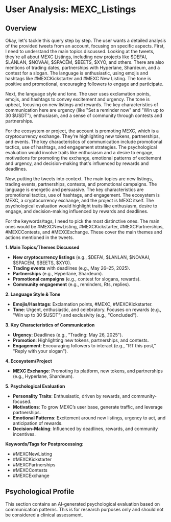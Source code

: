 # User Analysis: MEXC_Listings

## Overview

<think>
Okay, let's tackle this query step by step. The user wants a detailed analysis of the provided tweets from an account, focusing on specific aspects. First, I need to understand the main topics discussed. Looking at the tweets, they're all about MEXC Listings, including new projects like $DEFAI, $LANLAN, $NOVAAI, $SPACEM, $BEETS, $XYO, and others. There are also mentions of trading dates, partnerships with Hyperlane, Shardeum, and a contest for a slogan. The language is enthusiastic, using emojis and hashtags like #MEXCKickstarter and #MEXC New Listing. The tone is positive and promotional, encouraging followers to engage and participate.

Next, the language style and tone. The user uses exclamation points, emojis, and hashtags to convey excitement and urgency. The tone is upbeat, focusing on new listings and rewards. The key characteristics of communication here are urgency (like "Set a reminder now" and "Win up to 30 $USDT"), enthusiasm, and a sense of community through contests and partnerships.

For the ecosystem or project, the account is promoting MEXC, which is a cryptocurrency exchange. They're highlighting new tokens, partnerships, and events. The key characteristics of communication include promotional tactics, use of hashtags, and engagement strategies. The psychological evaluation would involve traits like enthusiasm and a desire to engage, motivations for promoting the exchange, emotional patterns of excitement and urgency, and decision-making that's influenced by rewards and deadlines.

Now, putting the tweets into context. The main topics are new listings, trading events, partnerships, contests, and promotional campaigns. The language is energetic and persuasive. The key characteristics are promotional tactics, use of hashtags, and engagement. The ecosystem is MEXC, a cryptocurrency exchange, and the project is MEXC itself. The psychological evaluation would highlight traits like enthusiasm, desire to engage, and decision-making influenced by rewards and deadlines.

For the keywords/tags, I need to pick the most distinctive ones. The main ones would be #MEXCNewListing, #MEXCKickstarter, #MEXCPartnerships, #MEXCContests, and #MEXCExchange. These cover the main themes and actions mentioned in the tweets.
</think>

**1. Main Topics/Themes Discussed**  
- **New cryptocurrency listings** (e.g., $DEFAI, $LANLAN, $NOVAAI, $SPACEM, $BEETS, $XYO).  
- **Trading events** with deadlines (e.g., May 26–25, 2025).  
- **Partnerships** (e.g., Hyperlane, Shardeum).  
- **Promotional campaigns** (e.g., contest for slogans, rewards).  
- **Community engagement** (e.g., reminders, Rts, replies).  

**2. Language Style & Tone**  
- **Emojis/Hashtags**: Exclamation points, #MEXC, #MEXCKickstarter.  
- **Tone**: Urgent, enthusiastic, and celebratory. Focuses on rewards (e.g., "Win up to 30 $USDT") and exclusivity (e.g., "Concluded").  

**3. Key Characteristics of Communication**  
- **Urgency**: Deadlines (e.g., "Trading: May 26, 2025").  
- **Promotion**: Highlighting new tokens, partnerships, and contests.  
- **Engagement**: Encouraging followers to interact (e.g., "RT this post," "Reply with your slogan").  

**4. Ecosystem/Project**  
- **MEXC Exchange**: Promoting its platform, new tokens, and partnerships (e.g., Hyperlane, Shardeum).  

**5. Psychological Evaluation**  
- **Personality Traits**: Enthusiastic, driven by rewards, and community-focused.  
- **Motivations**: To grow MEXC’s user base, generate traffic, and leverage partnerships.  
- **Emotional Patterns**: Excitement around new listings, urgency to act, and anticipation of rewards.  
- **Decision-Making**: Influenced by deadlines, rewards, and community incentives.  

**Keywords/Tags for Postprocessing**:  
- #MEXCNewListing  
- #MEXCKickstarter  
- #MEXCPartnerships  
- #MEXCContests  
- #MEXCExchange

## Psychological Profile

This section contains an AI-generated psychological evaluation based on communication patterns. This is for research purposes only and should not be considered a clinical assessment.